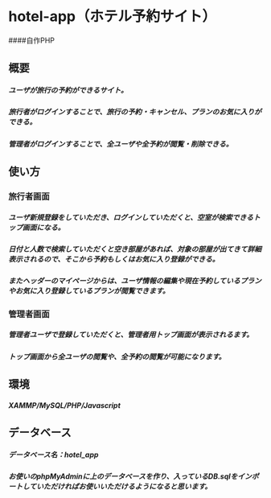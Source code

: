 # hotel-app（ホテル予約サイト）
####自作PHP

## 概要
##### ユーザが旅行の予約ができるサイト。
##### 旅行者がログインすることで、旅行の予約・キャンセル、プランのお気に入りができる。
##### 管理者がログインすることで、全ユーザや全予約が閲覧・削除できる。

## 使い方
### 旅行者画面
##### ユーザ新規登録をしていただき、ログインしていただくと、空室が検索できるトップ画面になる。
##### 日付と人数で検索していただくと空き部屋があれば、対象の部屋が出てきて詳細表示されるので、そこから予約もしくはお気に入り登録ができる。
##### またヘッダーのマイページからは、ユーザ情報の編集や現在予約しているプランやお気に入り登録しているプランが閲覧できます。

### 管理者画面
##### 管理者ユーザで登録していただくと、管理者用トップ画面が表示されるます。
##### トップ画面から全ユーザの閲覧や、全予約の閲覧が可能になります。

## 環境
##### XAMMP/MySQL/PHP/Javascript

## データベース
##### データベース名：hotel_app
##### お使いのphpMyAdminに上のデータベースを作り、入っているDB.sqlをインポートしていただければお使いいただけるようになると思います。

